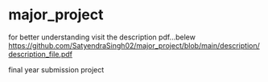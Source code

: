 # major_project
for better understanding visit the description pdf...belew
https://github.com/SatyendraSingh02/major_project/blob/main/description/description_file.pdf

final year submission project
